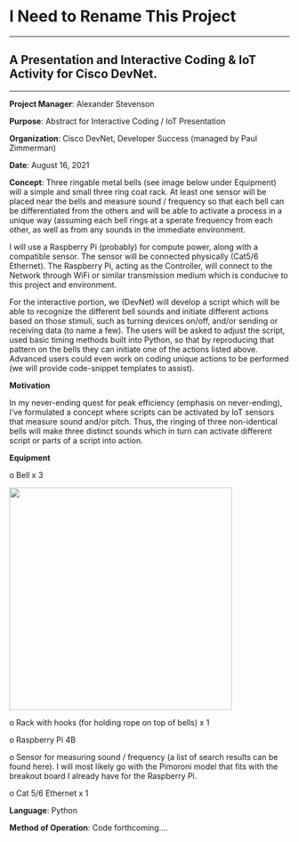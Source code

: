 # I Need to Rename This Project

---------------

## A Presentation and Interactive Coding & IoT Activity for Cisco DevNet.

---

**Project Manager**: Alexander Stevenson								


**Purpose**: Abstract for Interactive Coding / IoT Presentation


**Organization**: Cisco DevNet, Developer Success (managed by Paul Zimmerman)


**Date**: August 16, 2021


**Concept**: Three ringable metal bells (see image below under Equipment) will a simple and small three ring coat rack. At least one sensor will be placed near the bells and measure sound / frequency so that each bell can be differentiated from the others and will be able to activate a process in a unique way (assuming each bell rings at a sperate frequency from each other, as well as from any sounds in the immediate environment.

I will use a Raspberry Pi (probably) for compute power, along with a compatible sensor. The sensor will be connected physically (Cat5/6 Ethernet). The Raspberry Pi, acting as the Controller, will connect to the Network through WiFi or similar transmission medium which is conducive to this project and environment. 

For the interactive portion, we (DevNet) will develop a script which will be able to recognize the different bell sounds and initiate different actions based on those stimuli, such as turning devices on/off, and/or sending or receiving data (to name a few). The users will be asked to adjust the script, used basic timing methods built into Python, so that by reproducing that pattern on the bells they can initiate one of the actions listed above. Advanced users could even work on coding unique actions to be performed (we will provide code-snippet templates to assist).

**Motivation**

In my never-ending quest for peak efficiency (emphasis on never-ending), I’ve formulated a concept where scripts can be activated by IoT sensors that measure sound and/or pitch. Thus, the ringing of three non-identical bells will make three distinct sounds which in turn can activate different script or parts of a script into action.


**Equipment**

o	Bell x 3

<img src="https://user-images.githubusercontent.com/27918923/130514323-ffc52509-00d8-4851-ac73-80bf04180a6c.jpeg" data-canonical-src="https://gyazo.com/eb5c5741b6a9a16c692170a41a49c858.png" width="400" height="400" />

o	Rack with hooks (for holding rope on top of bells) x 1

o	Raspberry Pi 4B

o	Sensor for measuring sound / frequency (a list of search results can be found here). I will most likely go with the Pimoroni model that fits with the breakout board I already have for the Raspberry Pi.

o	Cat 5/6 Ethernet x 1


**Language**: Python

	
**Method of Operation**: Code forthcoming….



